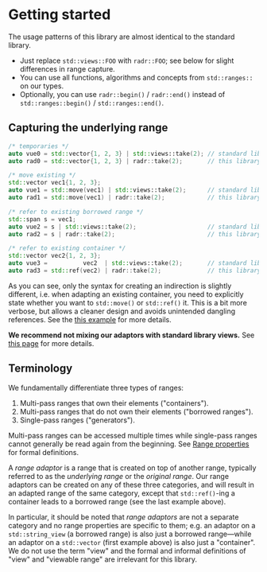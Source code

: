 # Getting started

The usage patterns of this library are almost identical to the standard library.

* Just replace `std::views::FOO` with `radr::FOO`; see below for slight differences in range capture.
* You can use all functions, algorithms and concepts from `std::ranges::` on our types.
* Optionally, you can use `radr::begin()` / `radr::end()` instead of `std::ranges::begin()` / `std::ranges::end()`.

## Capturing the underlying range

```cpp
/* temporaries */
auto vue0 = std::vector{1, 2, 3} | std::views::take(2); // standard library
auto rad0 = std::vector{1, 2, 3} | radr::take(2);       // this library

/* move existing */
std::vector vec1{1, 2, 3};
auto vue1 = std::move(vec1) | std::views::take(2);      // standard library
auto rad1 = std::move(vec1) | radr::take(2);            // this library

/* refer to existing borrowed range */
std::span s = vec1;
auto vue2 = s | std::views::take(2);                    // standard library
auto rad2 = s | radr::take(2);                          // this library

/* refer to existing container */
std::vector vec2{1, 2, 3};
auto vue3 =          vec2  | std::views::take(2);       // standard library
auto rad3 = std::ref(vec2) | radr::take(2);             // this library      ← ONLY DIFFERENCE!
```

As you can see, only the syntax for creating an indirection is slightly different, i.e. when adapting an existing container, you need to explicitly state whether you want to `std::move()` or `std::ref()` it.
This is a bit more verbose, but allows a cleaner design and avoids unintended dangling references. See the [this example](./safety.md) for more details.

**We recommend not mixing our adaptors with standard library views.**
See [this page](./range_properties.md#Caveat) for more details.

## Terminology

We fundamentally differentiate three types of ranges:

1. Multi-pass ranges that own their elements ("containers").
2. Multi-pass ranges that do not own their elements ("borrowed ranges").
3. Single-pass ranges ("generators").

Multi-pass ranges can be accessed multiple times while single-pass ranges cannot generally be read again from the beginning.
See [Range properties](./range_properties.md) for formal definitions.

A *range adaptor* is a range that is created on top of another range, typically referred to as the *underlying range* or
the *original range*.
Our range adaptors can be created on any of these three categories, and will result in an adapted range of the same
category, except that `std::ref()`-ing a container leads to a borrowed range (see the last example above).

In particular, it should be noted that *range adaptors* are not a separate category and no range properties are specific to them; e.g. an adaptor on a `std::string_view` (a borrowed range) is also just a borrowed range—while an adaptor on a `std::vector` (first example above) is also just a "container".
We do not use the term "view" and the formal and informal definitions of "view" and "viewable range" are irrelevant for this library.
